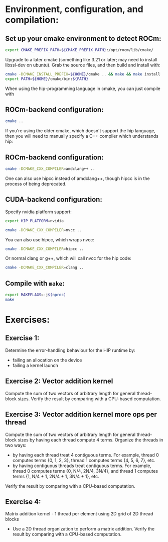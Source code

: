 # Environment, configuration, and compilation:

## Set up your cmake environment to detect ROCm:
```sh
export CMAKE_PREFIX_PATH=${CMAKE_PREFIX_PATH}:/opt/rocm/lib/cmake/
```

Upgrade to a later cmake (something like 3.21 or later; may need to
install libssl-dev on ubuntu).
Grab the source files, and then build and install with:
```sh
cmake -DCMAKE_INSTALL_PREFIX=${HOME}/cmake .. && make && make install
export PATH=${HOME}/cmake/bin:${PATH}
```

When using the hip-programming language in cmake, you can just compile with

## ROCm-backend configuration:
```sh
cmake ..
```

If you're using the older cmake, which doesn't support the hip
language, then you will need to manually specify a C++ compiler which
understands hip:

## ROCm-backend configuration:
```sh
cmake -DCMAKE_CXX_COMPILER=amdclang++ ..
```

One can also use hipcc instead of amdclang++, though hipcc is in the
process of being deprecated.

## CUDA-backend configuration:

Specify nvidia platform support:
```sh
export HIP_PLATFORM=nvidia

cmake -DCMAKE_CXX_COMPILER=nvcc ..
```

You can also use hipcc, which wraps nvcc:  
```sh
cmake -DCMAKE_CXX_COMPILER=hipcc ..
```

Or normal clang or g++, which will call nvcc for the hip code:  
```sh
cmake -DCMAKE_CXX_COMPILER=clang ..
```

## Compile with `make`:
```sh
export MAKEFLAGS=-j$(nproc)
make
```


# Exercises:

## Exercise 1:
Determine the error-handling behaviour for the HIP runtime by:
- failing an allocation on the device
- failing a kernel launch

## Exercise 2: Vector addition kernel

Compute the sum of two vectors of arbitrary length for general
thread-block sizes. Verify the result by comparing with a CPU-based
computation.

## Exercise 3: Vector addition kernel more ops per thread

Compute the sum of two vectors of arbitrary length for general
thread-block sizes by having each thread compute 4 terms.  Organize the
threads in two ways:
 - by having each thread treat 4 contiguous terms.  For example, thread 0
 computes terms {0, 1, 2, 3}, thread 1 computes terms {4, 5, 6, 7}, etc.
  - by having contiguous threads treat contiguous terms.  For example,
 thread 0 computes terms {0, N/4, 2N/4, 3N/4}, and thread 1 computes
 terms {1, N/4 + 1, 2N/4 + 1, 3N/4 + 1}, etc.

Verify the result by comparing with a CPU-based computation.

## Exercise 4:
Matrix addition kernel - 1 thread per element using 2D grid of 2D thread blocks

- Use a 2D thread organization to perform a matrix addition.  Verify the
result by comparing with a CPU-based computation.
